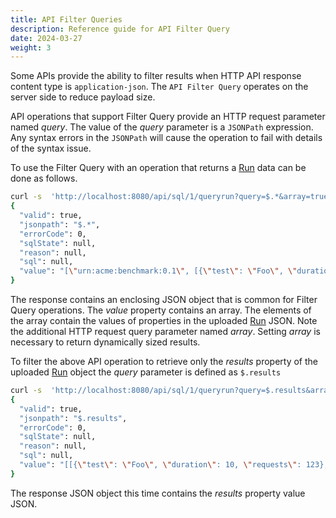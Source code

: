 ```yaml
---
title: API Filter Queries
description: Reference guide for API Filter Query
date: 2024-03-27
weight: 3
---
```


Some APIs provide the ability to filter results when HTTP API response content type is `application-json`. The `API Filter Query` operates on the server side to reduce payload size.

API operations that support Filter Query provide an HTTP request parameter named *query*. The value of the *query* parameter is a `JSONPath` expression. Any syntax errors in the `JSONPath` will cause the operation to fail with details of the  syntax issue.

To use the Filter Query with an operation that returns a [Run](/docs/concepts/core-concepts/#run) data can be done as follows.

```bash
curl -s  'http://localhost:8080/api/sql/1/queryrun?query=$.*&array=true'  -H 'content-type: application/json' -H 'Authorization: Bearer '$TOKEN
{
  "valid": true,
  "jsonpath": "$.*",
  "errorCode": 0,
  "sqlState": null,
  "reason": null,
  "sql": null,
  "value": "[\"urn:acme:benchmark:0.1\", [{\"test\": \"Foo\", \"duration\": 10, \"requests\": 123}, {\"test\": \"Bar\", \"duration\": 20, \"requests\": 456}], \"defec8eddeadbeafcafebabeb16b00b5\", \"This gets lost by the transformer\"]}"
}
```

The response contains an enclosing JSON object that is common for Filter Query operations. The *value* property contains an array. The elements of the array contain the values of properties in the uploaded [Run](/docs/concepts/core-concepts/#run) JSON. Note the additional HTTP request query parameter named *array*. Setting *array* is necessary to return dynamically sized results.

To filter the above API operation to retrieve only the *results* property of the uploaded [Run](/docs/concepts/core-concepts/#run) object the *query* parameter is defined as `$.results`

```bash
curl -s  'http://localhost:8080/api/sql/1/queryrun?query=$.results&array=true'  -H 'content-type: application/json' -H 'Authorization: Bearer '$TOKEN
{
  "valid": true,
  "jsonpath": "$.results",
  "errorCode": 0,
  "sqlState": null,
  "reason": null,
  "sql": null,
  "value": "[[{\"test\": \"Foo\", \"duration\": 10, \"requests\": 123}, {\"test\": \"Bar\", \"duration\": 20, \"requests\": 456}]]"
}

```

The response JSON object this time contains the *results* property value JSON.
